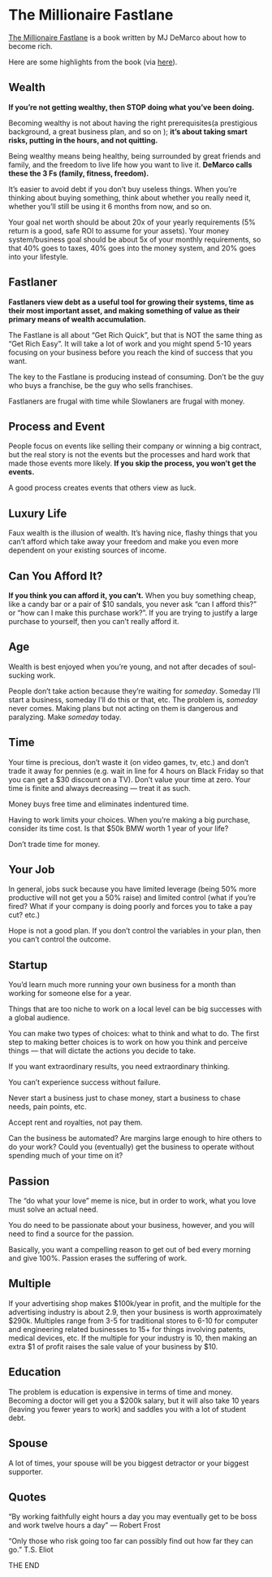 # The Millionaire Fastlane

[The Millionaire Fastlane](http://www.amazon.com/The-Millionaire-Fastlane-Wealth-Lifetime/dp/0984358102) is a book written by MJ DeMarco about how to become rich.

Here are some highlights from the book (via [here](http://leoexplor.es/great-books/2012/09/19/the-millionaire-fastlane/)).

## Wealth 

**If you’re not getting wealthy, then STOP doing what you’ve been doing.**

Becoming wealthy is not about having the right prerequisites(a prestigious background, a great business plan, and so on ); **it’s about taking smart risks, putting in the hours, and not quitting.**

Being wealthy means being healthy, being surrounded by great friends and family, and the freedom to live life how you want to live it. **DeMarco calls these the 3 Fs (family, fitness, freedom).**

It’s easier to avoid debt if you don’t buy useless things. When you’re thinking about buying something, think about whether you really need it, whether you’ll still be using it 6 months from now, and so on.

Your goal net worth should be about 20x of your yearly requirements (5% return is a good, safe ROI to assume for your assets). Your money system/business goal should be about 5x of your monthly requirements, so that 40% goes to taxes, 40% goes into the money system, and 20% goes into your lifestyle.

## Fastlaner

**Fastlaners view debt as a useful tool for growing their systems, time as their most important asset, and making something of value as their primary means of wealth accumulation.**

The Fastlane is all about “Get Rich Quick”, but that is NOT the same thing as “Get Rich Easy”. It will take a lot of work and you might spend 5-10 years focusing on your business before you reach the kind of success that you want.

The key to the Fastlane is producing instead of consuming. Don’t be the guy who buys a franchise, be the guy who sells franchises. 

Fastlaners are frugal with time while Slowlaners are frugal with money.

## Process and Event

People focus on events like selling their company or winning a big contract, but the real story is not the events but the processes and hard work that made those events more likely. **If you skip the process, you won’t get the events.**

A good process creates events that others view as luck. 

## Luxury Life

Faux wealth is the illusion of wealth. It’s having nice, flashy things that you can’t afford which take away your freedom and make you even more dependent on your existing sources of income.

## Can You Afford It?

**If you think you can afford it, you can’t.** When you buy something cheap, like a candy bar or a pair of $10 sandals, you never ask “can I afford this?” or “how can I make this purchase work?”. If you are trying to justify a large purchase to yourself, then you can’t really afford it.

## Age

Wealth is best enjoyed when you’re young, and not after decades of soul-sucking work. 

People don’t take action because they’re waiting for *someday*. Someday I’ll start a business, someday I’ll do this or that, etc. The problem is, *someday* never comes. Making plans but not acting on them is dangerous and paralyzing. Make *someday* today.

## Time

Your time is precious, don’t waste it (on video games, tv, etc.) and don’t trade it away for pennies (e.g. wait in line for 4 hours on Black Friday so that you can get a $30 discount on a TV). Don’t value your time at zero. Your time is finite and always decreasing — treat it as such.

Money buys free time and eliminates indentured time.

Having to work limits your choices. When you’re making a big purchase, consider its time cost. Is that $50k BMW worth 1 year of your life?

Don’t trade time for money.

## Your Job

In general, jobs suck because you have limited leverage (being 50% more productive will not get you a 50% raise) and limited control (what if you’re fired? What if your company is doing poorly and forces you to take a pay cut? etc.) 

Hope is not a good plan. If you don’t control the variables in your plan, then you can’t control the outcome.

## Startup

You’d learn much more running your own business for a month than working for someone else for a year.

Things that are too niche to work on a local level can be big successes with a global audience.

You can make two types of choices: what to think and what to do. The first step to making better choices is to work on how you think and perceive things — that will dictate the actions you decide to take. 

If you want extraordinary results, you need extraordinary thinking.

You can’t experience success without failure.

Never start a business just to chase money, start a business to chase needs, pain points, etc.

Accept rent and royalties, not pay them.

Can the business be automated? Are margins large enough to hire others to do your work? Could you (eventually) get the business to operate without spending much of your time on it? 

## Passion

The “do what your love” meme is nice, but in order to work, what you love must solve an actual need.

You do need to be passionate about your business, however, and you will need to find a source for the passion. 

Basically, you want a compelling reason to get out of bed every morning and give 100%. Passion erases the suffering of work.

## Multiple

If your advertising shop makes \$100k/year in profit, and the multiple for the advertising industry is about 2.9, then your business is worth approximately \$290k. Multiples range from 3-5 for traditional stores to 6-10 for computer and engineering related businesses to 15+ for things involving patents, medical devices, etc. If the multiple for your industry is 10, then making an extra \$1 of profit raises the sale value of your business by \$10. 

## Education

The problem is education is expensive in terms of time and money. Becoming a doctor will get you a $200k salary, but it will also take 10 years (leaving you fewer years to work) and saddles you with a lot of student debt. 

## Spouse

A lot of times, your spouse will be you biggest detractor or your biggest supporter.

## Quotes

“By working faithfully eight hours a day you may eventually get to be boss and work twelve hours a day” — Robert Frost

“Only those who risk going too far can possibly find out how far they can go.” T.S. Eliot

THE END